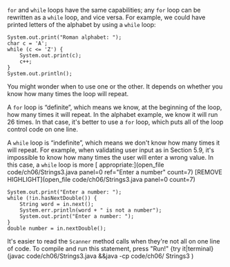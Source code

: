 `for` and `while` loops have the same capabilities; any `for` loop can be rewritten as a `while` loop, and vice versa. For example, we could have printed letters of the alphabet by using a `while` loop:

```code
System.out.print("Roman alphabet: ");
char c = 'A';
while (c <= 'Z') {
    System.out.print(c);
    c++;
}
System.out.println();
```

You might wonder when to use one or the other.  It depends on whether you know how many times the loop will repeat.

A `for` loop is “definite”, which means we know, at the beginning of the loop, how many times it will repeat. In the alphabet example, we know it will run 26 times. In that case, it's better to use a `for` loop, which puts all of the loop control code on one line.

A `while` loop is “indefinite”, which means we don't know how many times it will repeat. For example, when validating user input as in Section 5.9, it's impossible to know how many times the user will enter a wrong value. In this case, a ```while``` loop is more [ appropriate:](open_file code/ch06/Strings3.java panel=0 ref="Enter a number" count=7)
 [REMOVE HIGHLIGHT](open_file code/ch06/Strings3.java panel=0 count=7)


```code
System.out.print("Enter a number: ");
while (!in.hasNextDouble()) {
    String word = in.next();
    System.err.println(word + " is not a number");
    System.out.print("Enter a number: ");
}
double number = in.nextDouble();
```

It's easier to read the `Scanner` method calls when they're not all on one line of code. To compile and run this statement, press "Run!"
{try it|terminal}(javac code/ch06/Strings3.java &&java -cp code/ch06/ Strings3 )
